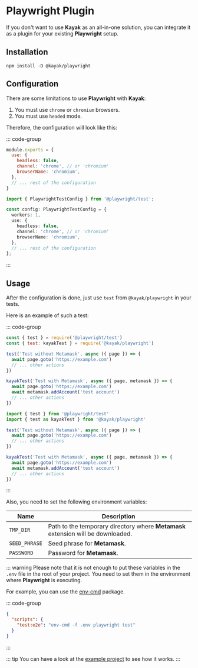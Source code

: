 # Playwright Plugin

If you don't want to use **Kayak** as an all-in-one solution, you can integrate it as a plugin for your existing **Playwright** setup.

## Installation

```shell
npm install -D @kayak/playwright
```

## Configuration

There are some limitations to use **Playwright** with **Kayak**:

1. You must use `chrome` or `chromium` browsers.
2. You must use `headed` mode.

Therefore, the configuration will look like this:

::: code-group
```javascript [playwright.config.js]
module.exports = {
  use: {
    headless: false,
    channel: 'chrome', // or 'chromium'
    browserName: 'chromium',
  },
  // ... rest of the configuration
}
```

```typescript [playwright.config.ts]
import { PlaywrightTestConfig } from '@playwright/test';

const config: PlaywrightTestConfig = {
  workers: 1,
  use: {
    headless: false,
    channel: 'chrome', // or 'chromium'
    browserName: 'chromium',
  },
  // ... rest of the configuration
};
```
:::

## Usage

After the configuration is done, just use `test` from `@kayak/playwright` in your tests.

Here is an example of such a test:

::: code-group
```javascript [example.spec.js]
const { test } = require('@playwright/test')
const { test: kayakTest } = require('@kayak/playwright')

test('Test without Metamask', async ({ page }) => {
  await page.goto('https://example.com')
  // ... other actions
})

kayakTest('Test with Metamask', async ({ page, metamask }) => {
  await page.goto('https://example.com')
  await metamask.addAccount('test account')
  // ... other actions
})
```

```typescript [example.spec.ts]
import { test } from '@playwright/test'
import { test as kayakTest } from '@kayak/playwright'

test('Test without Metamask', async ({ page }) => {
  await page.goto('https://example.com')
  // ... other actions
})

kayakTest('Test with Metamask', async ({ page, metamask }) => {
  await page.goto('https://example.com')
  await metamask.addAccount('test account')
  // ... other actions
})
```
:::

Also, you need to set the following environment variables:

| Name                            | Description                                                                      |
|---------------------------------|----------------------------------------------------------------------------------|
| `TMP_DIR`                       | Path to the temporary directory where **Metamask** extension will be downloaded. |
| `SEED_PHRASE`                   | Seed phrase for **Metamask**.                                                    |
| `PASSWORD`                      | Password for **Metamask**.                                                       |

::: warning
Please note that it is not enough to put these variables in the `.env` file in the root of your project.
You need to set them in the environment where **Playwright** is executing.

For example, you can use the [env-cmd](https://www.npmjs.com/package/env-cmd) package.

::: code-group
```json [package.json]
{
  "scripts": {
    "test:e2e": "env-cmd -f .env playwright test"
  }
}
```
:::

::: tip
You can have a look at the [example project](https://github.com/xyz27900/kayak/tree/main/examples/playwright-plugin) to see how it works.
:::

